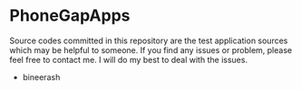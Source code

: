 PhoneGapApps
============

Source codes committed in this repository are the test application sources which may be helpful to someone. 
If you find any issues or problem, please feel free to contact me. I will do my best to deal with the issues.

- bineerash
